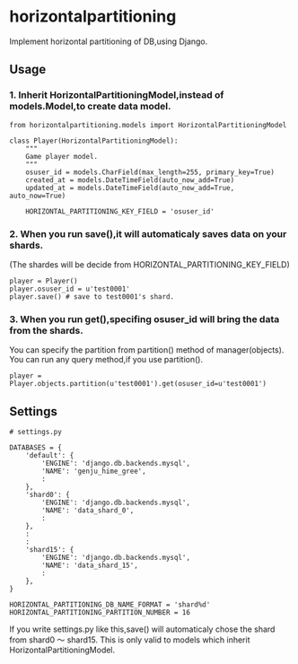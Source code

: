 # horizontalpartitioning

Implement horizontal partitioning of DB,using Django.


## Usage

### 1. Inherit HorizontalPartitioningModel,instead of models.Model,to create data model.

    from horizontalpartitioning.models import HorizontalPartitioningModel
    
    class Player(HorizontalPartitioningModel):
        """
        Game player model.
        """
        osuser_id = models.CharField(max_length=255, primary_key=True)
        created_at = models.DateTimeField(auto_now_add=True)
        updated_at = models.DateTimeField(auto_now_add=True, auto_now=True)
        
        HORIZONTAL_PARTITIONING_KEY_FIELD = 'osuser_id'

### 2. When you run save(),it will automaticaly saves data on your shards.
(The shardes will be decide from HORIZONTAL_PARTITIONING_KEY_FIELD)

    player = Player()
    player.osuser_id = u'test0001'
    player.save() # save to test0001's shard.

### 3. When you run get(),specifing osuser_id  will bring the data from the shards.  
You can specify the partition from partition() method of manager(objects).
You can run any query method,if you use partition().

    player = Player.objects.partition(u'test0001').get(osuser_id=u'test0001')

## Settings

    # settings.py
    
    DATABASES = {
        'default': {
            'ENGINE': 'django.db.backends.mysql',
            'NAME': 'genju_hime_gree',
            :
        },
        'shard0': {
            'ENGINE': 'django.db.backends.mysql',
            'NAME': 'data_shard_0',
            :
        },
        :
        :
        'shard15': {
            'ENGINE': 'django.db.backends.mysql',
            'NAME': 'data_shard_15',
            :
        },
    }
    
    HORIZONTAL_PARTITIONING_DB_NAME_FORMAT = 'shard%d'
    HORIZONTAL_PARTITIONING_PARTITION_NUMBER = 16

If you write settings.py like this,save() will automaticaly chose the shard from shard0 〜 shard15.
This is only valid to models which inherit HorizontalPartitioningModel.


